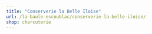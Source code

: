 ```yaml
---
title: "Conserverie la Belle Iloise"
url: /la-baule-escoublac/conserverie-la-belle-iloise/
shop: charcuterie
---
```

